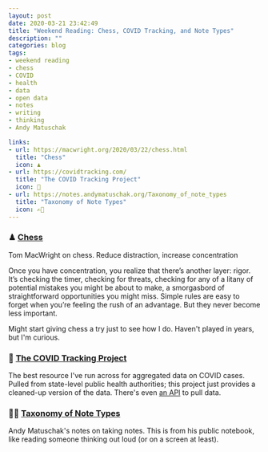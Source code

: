 ```yaml
---
layout: post
date: 2020-03-21 23:42:49
title: "Weekend Reading: Chess, COVID Tracking, and Note Types"
description: ""
categories: blog
tags:
- weekend reading
- chess
- COVID
- health
- data
- open data
- notes
- writing
- thinking
- Andy Matuschak

links:
- url: https://macwright.org/2020/03/22/chess.html
  title: "Chess"
  icon: ♟
- url: https://covidtracking.com/
  title: "The COVID Tracking Project"
  icon: 🧪
- url: https://notes.andymatuschak.org/Taxonomy_of_note_types
  title: "Taxonomy of Note Types"
  icon: ✍🏼
---
```


### ♟ [Chess](https://macwright.org/2020/03/22/chess.html "Chess")

Tom MacWright on chess. Reduce distraction, increase concentration

Once you have concentration, you realize that there’s another layer: rigor. It’s checking the timer, checking for threats, checking for any of a litany of potential mistakes you might be about to make, a smorgasbord of straightforward opportunities you might miss. Simple rules are easy to forget when you’re feeling the rush of an advantage. But they never become less important.

Might start giving chess a try just to see how I do. Haven't played in years, but I'm curious.

### 🧪 [The COVID Tracking Project](https://covidtracking.com/ "The COVID Tracking Project")

The best resource I've run across for aggregated data on COVID cases. Pulled from state-level public health authorities; this project just provides a cleaned-up version of the data. There's even [an API](https://covidtracking.com/api/ "COVID Tracking API") to pull data.

### ✍🏼 [Taxonomy of Note Types](https://notes.andymatuschak.org/Taxonomy_of_note_types "Taxonomy of Note Types")

Andy Matuschak's notes on taking notes. This is from his public notebook, like reading someone thinking out loud (or on a screen at least).
